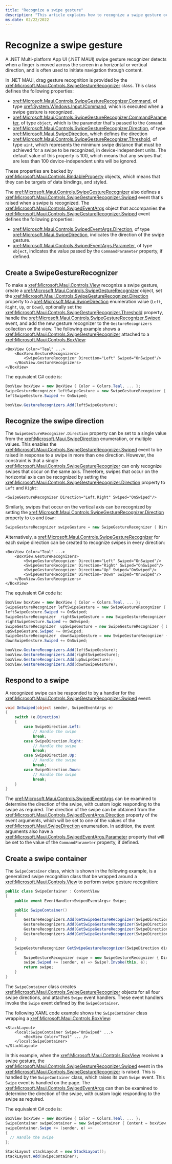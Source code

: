 ```yaml
---
title: "Recognize a swipe gesture"
description: "This article explains how to recognize a swipe gesture occurring on a view in .NET MAUI."
ms.date: 02/22/2022
---
```


# Recognize a swipe gesture

A .NET Multi-platform App UI (.NET MAUI) swipe gesture recognizer detects when a finger is moved across the screen in a horizontal or vertical direction, and is often used to initiate navigation through content.

In .NET MAUI, drag gesture recognition is provided by the <xref:Microsoft.Maui.Controls.SwipeGestureRecognizer> class. This class defines the following properties:

- <xref:Microsoft.Maui.Controls.SwipeGestureRecognizer.Command>, of type <xref:System.Windows.Input.ICommand>, which is executed when a swipe gesture is recognized.
- <xref:Microsoft.Maui.Controls.SwipeGestureRecognizer.CommandParameter>, of type `object`, which is the parameter that's passed to the `Command`.
- <xref:Microsoft.Maui.Controls.SwipeGestureRecognizer.Direction>, of type <xref:Microsoft.Maui.SwipeDirection>, which defines the direction
- <xref:Microsoft.Maui.Controls.SwipeGestureRecognizer.Threshold>, of type `uint`, which represents the minimum swipe distance that must be achieved for a swipe to be recognized, in device-independent units. The default value of this property is 100, which means that any swipes that are less than 100 device-independent units will be ignored.

These properties are backed by <xref:Microsoft.Maui.Controls.BindableProperty> objects, which means that they can be targets of data bindings, and styled.

The <xref:Microsoft.Maui.Controls.SwipeGestureRecognizer> also defines a <xref:Microsoft.Maui.Controls.SwipeGestureRecognizer.Swiped> event that's raised when a swipe is recognized. The <xref:Microsoft.Maui.Controls.SwipedEventArgs> object that accompanies the <xref:Microsoft.Maui.Controls.SwipeGestureRecognizer.Swiped> event defines the following properties:

- <xref:Microsoft.Maui.Controls.SwipedEventArgs.Direction>, of type <xref:Microsoft.Maui.SwipeDirection>, indicates the direction of the swipe gesture.
- <xref:Microsoft.Maui.Controls.SwipedEventArgs.Parameter>, of type `object`, indicates the value passed by the `CommandParameter` property, if defined.

## Create a SwipeGestureRecognizer

To make a <xref:Microsoft.Maui.Controls.View> recognize a swipe gesture, create a <xref:Microsoft.Maui.Controls.SwipeGestureRecognizer> object, set the <xref:Microsoft.Maui.Controls.SwipeGestureRecognizer.Direction> property to a <xref:Microsoft.Maui.SwipeDirection> enumeration value (`Left`, `Right`, `Up`, or `Down`), optionally set the <xref:Microsoft.Maui.Controls.SwipeGestureRecognizer.Threshold> property, handle the <xref:Microsoft.Maui.Controls.SwipeGestureRecognizer.Swiped> event, and add the new gesture recognizer to the `GestureRecognizers` collection on the view. The following example shows a <xref:Microsoft.Maui.Controls.SwipeGestureRecognizer> attached to a <xref:Microsoft.Maui.Controls.BoxView>:

```xaml
<BoxView Color="Teal" ...>
    <BoxView.GestureRecognizers>
        <SwipeGestureRecognizer Direction="Left" Swiped="OnSwiped"/>
    </BoxView.GestureRecognizers>
</BoxView>
```

The equivalent C# code is:

```csharp
BoxView boxView = new BoxView { Color = Colors.Teal, ... };
SwipeGestureRecognizer leftSwipeGesture = new SwipeGestureRecognizer { Direction = SwipeDirection.Left };
leftSwipeGesture.Swiped += OnSwiped;

boxView.GestureRecognizers.Add(leftSwipeGesture);
```

## Recognize the swipe direction

The `SwipeGestureRecognizer.Direction` property can be set to a single value from the <xref:Microsoft.Maui.SwipeDirection> enumeration, or multiple values. This enables the <xref:Microsoft.Maui.Controls.SwipeGestureRecognizer.Swiped> event to be raised in response to a swipe in more than one direction. However, the constraint is that a single <xref:Microsoft.Maui.Controls.SwipeGestureRecognizer> can only recognize swipes that occur on the same axis. Therefore, swipes that occur on the horizontal axis can be recognized by setting the <xref:Microsoft.Maui.Controls.SwipeGestureRecognizer.Direction> property to `Left` and `Right`:

```xaml
<SwipeGestureRecognizer Direction="Left,Right" Swiped="OnSwiped"/>
```

Similarly, swipes that occur on the vertical axis can be recognized by setting the <xref:Microsoft.Maui.Controls.SwipeGestureRecognizer.Direction> property to `Up` and `Down`:

```csharp
SwipeGestureRecognizer swipeGesture = new SwipeGestureRecognizer { Direction = SwipeDirection.Up | SwipeDirection.Down };
```

Alternatively, a <xref:Microsoft.Maui.Controls.SwipeGestureRecognizer> for each swipe direction can be created to recognize swipes in every direction:

```xaml
<BoxView Color="Teal" ...>
    <BoxView.GestureRecognizers>
        <SwipeGestureRecognizer Direction="Left" Swiped="OnSwiped"/>
        <SwipeGestureRecognizer Direction="Right" Swiped="OnSwiped"/>
        <SwipeGestureRecognizer Direction="Up" Swiped="OnSwiped"/>
        <SwipeGestureRecognizer Direction="Down" Swiped="OnSwiped"/>
    </BoxView.GestureRecognizers>
</BoxView>
```

The equivalent C# code is:

```csharp
BoxView boxView = new BoxView { Color = Colors.Teal, ... };
SwipeGestureRecognizer leftSwipeGesture = new SwipeGestureRecognizer { Direction = SwipeDirection.Left };
leftSwipeGesture.Swiped += OnSwiped;
SwipeGestureRecognizer  rightSwipeGesture = new SwipeGestureRecognizer { Direction = SwipeDirection.Right };
rightSwipeGesture.Swiped += OnSwiped;
SwipeGestureRecognizer  upSwipeGesture = new SwipeGestureRecognizer { Direction = SwipeDirection.Up };
upSwipeGesture.Swiped += OnSwiped;
SwipeGestureRecognizer  downSwipeGesture = new SwipeGestureRecognizer { Direction = SwipeDirection.Down };
downSwipeGesture.Swiped += OnSwiped;

boxView.GestureRecognizers.Add(leftSwipeGesture);
boxView.GestureRecognizers.Add(rightSwipeGesture);
boxView.GestureRecognizers.Add(upSwipeGesture);
boxView.GestureRecognizers.Add(downSwipeGesture);
```

## Respond to a swipe

A recognized swipe can be responded to by a handler for the <xref:Microsoft.Maui.Controls.SwipeGestureRecognizer.Swiped> event:

```csharp
void OnSwiped(object sender, SwipedEventArgs e)
{
    switch (e.Direction)
    {
        case SwipeDirection.Left:
            // Handle the swipe
            break;
        case SwipeDirection.Right:
            // Handle the swipe
            break;
        case SwipeDirection.Up:
            // Handle the swipe
            break;
        case SwipeDirection.Down:
            // Handle the swipe
            break;
    }
}
```

The <xref:Microsoft.Maui.Controls.SwipedEventArgs> can be examined to determine the direction of the swipe, with custom logic responding to the swipe as required. The direction of the swipe can be obtained from the <xref:Microsoft.Maui.Controls.SwipedEventArgs.Direction> property of the event arguments, which will be set to one of the values of the <xref:Microsoft.Maui.SwipeDirection> enumeration. In addition, the event arguments also have a <xref:Microsoft.Maui.Controls.SwipedEventArgs.Parameter> property that will be set to the value of the `CommandParameter` property, if defined.

## Create a swipe container

The `SwipeContainer` class, which is shown in the following example, is a generalized swipe recognition class that be wrapped around a <xref:Microsoft.Maui.Controls.View> to perform swipe gesture recognition:

```csharp
public class SwipeContainer : ContentView
{
    public event EventHandler<SwipedEventArgs> Swipe;

    public SwipeContainer()
    {
        GestureRecognizers.Add(GetSwipeGestureRecognizer(SwipeDirection.Left));
        GestureRecognizers.Add(GetSwipeGestureRecognizer(SwipeDirection.Right));
        GestureRecognizers.Add(GetSwipeGestureRecognizer(SwipeDirection.Up));
        GestureRecognizers.Add(GetSwipeGestureRecognizer(SwipeDirection.Down));
    }

    SwipeGestureRecognizer GetSwipeGestureRecognizer(SwipeDirection direction)
    {
        SwipeGestureRecognizer swipe = new SwipeGestureRecognizer { Direction = direction };
        swipe.Swiped += (sender, e) => Swipe?.Invoke(this, e);
        return swipe;
    }
}
```

The `SwipeContainer` class creates <xref:Microsoft.Maui.Controls.SwipeGestureRecognizer> objects for all four swipe directions, and attaches `Swipe` event handlers. These event handlers invoke the `Swipe` event defined by the `SwipeContainer`.

The following XAML code example shows the `SwipeContainer` class wrapping a <xref:Microsoft.Maui.Controls.BoxView>:

```xaml
<StackLayout>
    <local:SwipeContainer Swipe="OnSwiped" ...>
        <BoxView Color="Teal" ... />
    </local:SwipeContainer>
</StackLayout>
```

In this example, when the <xref:Microsoft.Maui.Controls.BoxView> receives a swipe gesture, the <xref:Microsoft.Maui.Controls.SwipeGestureRecognizer.Swiped> event in the <xref:Microsoft.Maui.Controls.SwipeGestureRecognizer> is raised. This is handled by the `SwipeContainer` class, which raises its own `Swipe` event. This `Swipe` event is handled on the page. The <xref:Microsoft.Maui.Controls.SwipedEventArgs> can then be examined to determine the direction of the swipe, with custom logic responding to the swipe as required.

The equivalent C# code is:

```csharp
BoxView boxView = new BoxView { Color = Colors.Teal, ... };
SwipeContainer swipeContainer = new SwipeContainer { Content = boxView, ... };
swipeContainer.Swipe += (sender, e) =>
{
  // Handle the swipe
};

StackLayout stackLayout = new StackLayout();
stackLayout.Add(swipeContainer);
```
